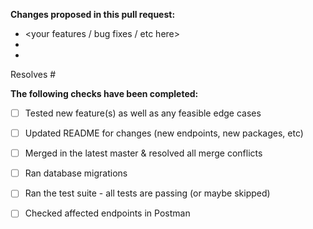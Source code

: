 **Changes proposed in this pull request:**
 - <your features / bug fixes / etc here>
 - 
 - 
 
Resolves #<issue number>
 
**The following checks have been completed:**
 - [ ] Tested new feature(s) as well as any feasible edge cases
 - [ ] Updated README for changes (new endpoints, new packages, etc)
 - [ ] Merged in the latest master & resolved all merge conflicts
 - [ ] Ran database migrations
 - [ ] Ran the test suite - all tests are passing (or maybe skipped)
 - [ ] Checked affected endpoints in Postman
 